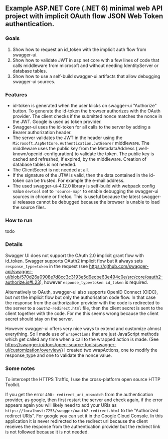 ## Example ASP.NET Core (.NET 6) minimal web API project with implicit OAuth flow JSON Web Token authentication.

### Goals

1. Show how to request an id_token with the implicit auth flow from swagger-ui.
2. Show how to validate JWT in asp.net core with a few lines of code that calls middleware from microsoft and without needing IdentityServer or database tables.
3. Show how to use a self-build swagger-ui artifacts that allow debugging swagger-ui sources. 

### Features

- id-token is generated when the user klicks on swagger-ui "Authorize" button. To generate the id-token the browser authorizes with the OAuth provider. The client checks if the submitted nonce matches the nonce in the JWT. Google is used as token provider.
- Swagger-ui uses the id-token for all calls to the server by adding a Bearer authorization header.
- The server validates the JWT in the header using the `Microsoft.AspNetCore.Authentication.JwtBearer` middleware. The middleware uses the public key from the MetadataAddress (.well-known/openid-configuration) to validate the token. The public key is cached and refreshed, if expired, by the middleware. Creation of database tables is not needed.
- The ClientSecret is not needed at all.
- If the signature of the JTW is valid, then the data contained in the id-token can be trusted. For example the e-mail address.
- The used swagger-ui-4.12.0 library is self-build with webpack config value `devtool` set to `'source-map'` to enable debugging the swagger-ui sources in chrome or firefox. This is useful because the latest swagger-ui releases cannot be debugged because the browser is unable to load the source files. 

### How to run

todo

### Details

Swagger UI does not support the OAuth 2.0 implicit grant flow with id_token. Swagger supports OAuth2 implicit flow but it always sets `response_type=token` in the request (see https://github.com/swagger-api/swagger-ui/blob/570d26a0908e7d8cc3c3193e5d9ecbe63e494c0e/src/core/oauth2-authorize.js#L23), however `esponse_type=token id_token` is required.

Alternatively to OAuth, swagger-ui also supports OpenID Connect (OIDC), but not the implicit flow but only the authorisation code flow. In that case the response from the authorization provider with the code is redirected to the server to a `oauth2-redirect.html` file, then the client secret is sent to the client together with the code. For me this seems wrong because the client secret should stay on the server.

However swagger-ui offers very nice ways to extend and customize almost everything. So I made use of `wrapActions` that are just JavaScript methods which get called any time when a call to the wrapped action is made. (See https://swagger.io/docs/open-source-tools/swagger-ui/customization/overview/) I created two wrapActions, one to modify the response_type and one to validate the nonce value.

### Some notes

To intercept the HTTPS Traffic, I use the cross-platform open source HTTP Toolkit.

If you get the error `400: redirect_uri_mismatch` from the authentication provider, as google, then first restart the server and check again, if the error appears again you will likely need to add your URIs as `https://localhost:7253/swagger/oauth2-redirect.html` to the "Authorized redirect URIs". For google you can set it in the Google Cloud Console. In this application it is never redirected to the redirect url because the client receives the response from the authentication provider but the redirect link is not followed because it is not needed.
